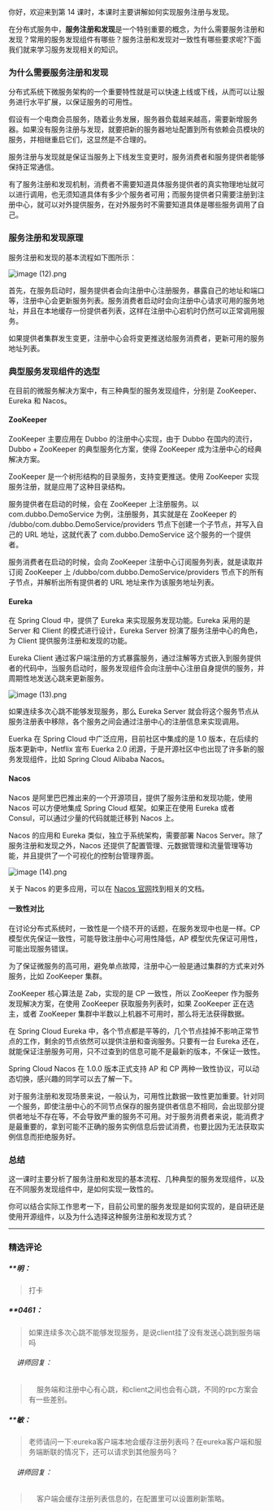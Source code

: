<p data-nodeid="5400" class="">你好，欢迎来到第 14 课时，本课时主要讲解如何实现服务注册与发现。</p>
<p data-nodeid="5401">在分布式服务中，<strong data-nodeid="5446">服务注册和发现</strong>是一个特别重要的概念，为什么需要服务注册和发现？常用的服务发现组件有哪些？服务注册和发现对一致性有哪些要求呢?下面我们就来学习服务发现相关的知识。</p>
<h3 data-nodeid="5402">为什么需要服务注册和发现</h3>
<p data-nodeid="5403">分布式系统下微服务架构的一个重要特性就是可以快速上线或下线，从而可以让服务进行水平扩展，以保证服务的可用性。</p>
<p data-nodeid="5404">假设有一个电商会员服务，随着业务发展，服务器负载越来越高，需要新增服务器。如果没有服务注册与发现，就要把新的服务器地址配置到所有依赖会员模块的服务，并相继重启它们，这显然是不合理的。</p>
<p data-nodeid="5405">服务注册与发现就是保证当服务上下线发生变更时，服务消费者和服务提供者能够保持正常通信。</p>
<p data-nodeid="6071" class="">有了服务注册和发现机制，消费者不需要知道具体服务提供者的真实物理地址就可以进行调用，也无须知道具体有多少个服务者可用；而服务提供者只需要注册到注册中心，就可以对外提供服务，在对外服务时不需要知道具体是哪些服务调用了自己。</p>




<h3 data-nodeid="5407">服务注册和发现原理</h3>
<p data-nodeid="5408">服务注册和发现的基本流程如下图所示：</p>
<p data-nodeid="5409"><img src="https://s0.lgstatic.com/i/image/M00/0E/A7/Ciqc1F7GKL2AdvDaAAGP_eJ6zd0194.png" alt="image (12).png" data-nodeid="5456"></p>
<p data-nodeid="5410">首先，在服务启动时，服务提供者会向注册中心注册服务，暴露自己的地址和端口等，注册中心会更新服务列表。服务消费者启动时会向注册中心请求可用的服务地址，并且在本地缓存一份提供者列表，这样在注册中心宕机时仍然可以正常调用服务。</p>
<p data-nodeid="5411">如果提供者集群发生变更，注册中心会将变更推送给服务消费者，更新可用的服务地址列表。</p>
<h3 data-nodeid="5412">典型服务发现组件的选型</h3>
<p data-nodeid="5413">在目前的微服务解决方案中，有三种典型的服务发现组件，分别是 ZooKeeper、Eureka 和 Nacos。</p>
<h4 data-nodeid="5414">ZooKeeper</h4>
<p data-nodeid="5415">ZooKeeper 主要应用在 Dubbo 的注册中心实现，由于 Dubbo 在国内的流行，Dubbo + ZooKeeper 的典型服务化方案，使得 ZooKeeper 成为注册中心的经典解决方案。</p>
<p data-nodeid="5416">ZooKeeper 是一个树形结构的目录服务，支持变更推送。使用 ZooKeeper 实现服务注册，就是应用了这种目录结构。</p>
<p data-nodeid="5417">服务提供者在启动的时候，会在 ZooKeeper 上注册服务。以 com.dubbo.DemoService 为例，注册服务，其实就是在 ZooKeeper 的 /dubbo/com.dubbo.DemoService/providers 节点下创建一个子节点，并写入自己的 URL 地址，这就代表了 com.dubbo.DemoService 这个服务的一个提供者。</p>
<p data-nodeid="5418">服务消费者在启动的时候，会向 ZooKeeper 注册中心订阅服务列表，就是读取并订阅 ZooKeeper 上 /dubbo/com.dubbo.DemoService/providers 节点下的所有子节点，并解析出所有提供者的 URL 地址来作为该服务地址列表。</p>
<h4 data-nodeid="5419">Eureka</h4>
<p data-nodeid="5420">在 Spring Cloud 中，提供了 Eureka 来实现服务发现功能。Eureka 采用的是 Server 和 Client 的模式进行设计，Eureka Server 扮演了服务注册中心的角色，为 Client 提供服务注册和发现的功能。</p>
<p data-nodeid="5421">Eureka Client 通过客户端注册的方式暴露服务，通过注解等方式嵌入到服务提供者的代码中，当服务启动时，服务发现组件会向注册中心注册自身提供的服务，并周期性地发送心跳来更新服务。</p>
<p data-nodeid="5422"><img src="https://s0.lgstatic.com/i/image/M00/0E/B3/CgqCHl7GKNCAURouAAFzGomu7Gs531.png" alt="image (13).png" data-nodeid="5471"></p>
<p data-nodeid="5423">如果连续多次心跳不能够发现服务，那么 Eureka Server 就会将这个服务节点从服务注册表中移除，各个服务之间会通过注册中心的注册信息来实现调用。</p>
<p data-nodeid="5424">Euerka 在 Spring Cloud 中广泛应用，目前社区中集成的是 1.0 版本，在后续的版本更新中，Netflix 宣布 Euerka 2.0 闭源，于是开源社区中也出现了许多新的服务发现组件，比如 Spring Cloud Alibaba Nacos。</p>
<h4 data-nodeid="5425">Nacos</h4>
<p data-nodeid="5426">Nacos 是阿里巴巴推出来的一个开源项目，提供了服务注册和发现功能，使用 Nacos 可以方便地集成 Spring Cloud 框架。如果正在使用 Eureka 或者 Consul，可以通过少量的代码就能迁移到 Nacos 上。</p>
<p data-nodeid="5427">Nacos 的应用和 Eureka 类似，独立于系统架构，需要部署 Nacos Server。除了服务注册和发现之外，Nacos 还提供了配置管理、元数据管理和流量管理等功能，并且提供了一个可视化的控制台管理界面。</p>
<p data-nodeid="5428"><img src="https://s0.lgstatic.com/i/image/M00/0E/A7/Ciqc1F7GKNyASZrcAAY4CF3B8qE355.png" alt="image (14).png" data-nodeid="5479"></p>
<p data-nodeid="5429">关于 Nacos 的更多应用，可以在 <a href="https://nacos.io/zh-cn/" data-nodeid="5483">Nacos 官网</a>找到相关的文档。</p>
<h4 data-nodeid="5430">一致性对比</h4>
<p data-nodeid="5431">在讨论分布式系统时，一致性是一个绕不开的话题，在服务发现中也是一样。CP 模型优先保证一致性，可能导致注册中心可用性降低，AP 模型优先保证可用性，可能出现服务错误。</p>
<p data-nodeid="5432">为了保证微服务的高可用，避免单点故障，注册中心一般是通过集群的方式来对外服务，比如 ZooKeeper 集群。</p>
<p data-nodeid="5433">ZooKeeper 核心算法是 Zab，实现的是 CP 一致性，所以 ZooKeeper 作为服务发现解决方案，在使用 ZooKeeper 获取服务列表时，如果 ZooKeeper 正在选主，或者 ZooKeeper 集群中半数以上机器不可用时，那么将无法获得数据。</p>
<p data-nodeid="5434">在 Spring Cloud Eureka 中，各个节点都是平等的，几个节点挂掉不影响正常节点的工作，剩余的节点依然可以提供注册和查询服务。只要有一台 Eureka 还在，就能保证注册服务可用，只不过查到的信息可能不是最新的版本，不保证一致性。</p>
<p data-nodeid="5435">Spring Cloud Nacos 在 1.0.0 版本正式支持 AP 和 CP 两种一致性协议，可以动态切换，感兴趣的同学可以去了解一下。</p>
<p data-nodeid="5436">对于服务注册和发现场景来说，一般认为，可用性比数据一致性更加重要。针对同一个服务，即使注册中心的不同节点保存的服务提供者信息不相同，会出现部分提供者地址不存在等，不会导致严重的服务不可用。对于服务消费者来说，能消费才是最重要的，拿到可能不正确的服务实例信息后尝试消费，也要比因为无法获取实例信息而拒绝服务好。</p>
<h3 data-nodeid="5437">总结</h3>
<p data-nodeid="5438">这一课时主要分析了服务注册和发现的基本流程、几种典型的服务发现组件，以及在不同服务发现组件中，是如何实现一致性的。</p>
<p data-nodeid="5439" class="">你可以结合实际工作思考一下，目前公司里的服务发现是如何实现的，是自研还是使用开源组件，以及为什么选择这种服务注册和发现方式？</p>

---

### 精选评论

##### **明：
> 打卡

##### **0461：
> 如果连续多次心跳不能够发现服务，是说client挂了没有发送心跳到服务端吗

 ###### &nbsp;&nbsp;&nbsp; 讲师回复：
> &nbsp;&nbsp;&nbsp; 服务端和注册中心有心跳，和client之间也会有心跳，不同的rpc方案会有一些差别。

##### **敏：
> 老师请问一下:eureka客户端本地会缓存注册列表吗？在eureka客户端和服务端断联的情况下，还可以请求到其他服务吗？

 ###### &nbsp;&nbsp;&nbsp; 讲师回复：
> &nbsp;&nbsp;&nbsp; 客户端会缓存注册列表信息的，在配置里可以设置刷新策略。


